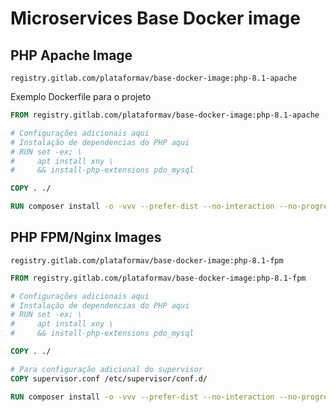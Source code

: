 # Microservices Base Docker image

## PHP Apache Image

```Text
registry.gitlab.com/plataformav/base-docker-image:php-8.1-apache
```

Exemplo Dockerfile para o projeto

```Dockerfile
FROM registry.gitlab.com/plataformav/base-docker-image:php-8.1-apache

# Configurações adicionais aqui
# Instalação de dependencias do PHP aqui
# RUN set -ex; \
#     apt install xny \
#     && install-php-extensions pdo_mysql

COPY . ./

RUN composer install -o -vvv --prefer-dist --no-interaction --no-progress --no-scripts --no-suggest --optimize-autoloader -a
```

## PHP FPM/Nginx Images

```Text
registry.gitlab.com/plataformav/base-docker-image:php-8.1-fpm
```

```Dockerfile
FROM registry.gitlab.com/plataformav/base-docker-image:php-8.1-fpm

# Configurações adicionais aqui
# Instalação de dependencias do PHP aqui
# RUN set -ex; \
#     apt install xny \
#     && install-php-extensions pdo_mysql

COPY . ./

# Para configuração adicional do supervisor
COPY supervisor.conf /etc/supervisor/conf.d/

RUN composer install -o -vvv --prefer-dist --no-interaction --no-progress --no-scripts --no-suggest --optimize-autoloader -a
```
